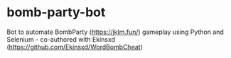 # bomb-party-bot
Bot to automate BombParty (https://jklm.fun/) gameplay using Python and Selenium - co-authored with Ekinsxd (https://github.com/Ekinsxd/WordBombCheat)
